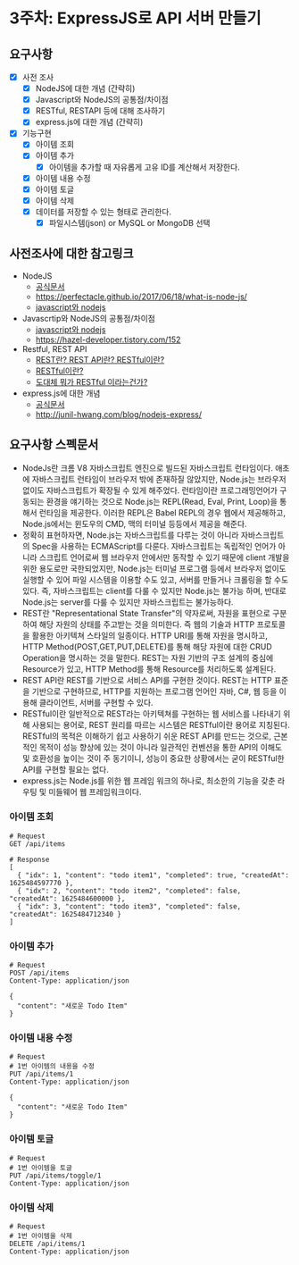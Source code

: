 # 3주차: ExpressJS로 API 서버 만들기

## 요구사항

- [x] 사전 조사
  - [x] NodeJS에 대한 개념 (간략히)
  - [x] Javascript와 NodeJS의 공통점/차이점
  - [x] RESTful, RESTAPI 등에 대해 조사하기
  - [x] express.js에 대한 개념 (간략히)
- [x] 기능구현
  - [x] 아이템 조회
  - [x] 아이템 추가
    - [x] 아이템을 추가할 때 자유롭게 고유 ID를 계산해서 저장한다.
  - [x] 아이템 내용 수정
  - [x] 아이템 토글
  - [x] 아이템 삭제
  - [x] 데이터를 저장할 수 있는 형태로 관리한다.
    - [x] 파일시스템(json) or MySQL or MongoDB 선택

## 사전조사에 대한 참고링크

- NodeJS
  - [공식문서](https://nodejs.org/ko/docs/guides/)
  - https://perfectacle.github.io/2017/06/18/what-is-node-js/
  - [javascript와 nodejs](http://junil-hwang.com/blog/javascript-node-js/)
- Javascrtip와 NodeJS의 공통점/차이점
  - [javascript와 nodejs](http://junil-hwang.com/blog/javascript-node-js/)
  - https://hazel-developer.tistory.com/152
- Restful, REST API
  - [REST란? REST API란? RESTful이란?](https://gmlwjd9405.github.io/2018/09/21/rest-and-restful.html)
  - [RESTful이란?](https://nesoy.github.io/articles/2017-02/REST)
  - [도대체 뭐가 RESTful 이라는건가?](http://www.chidoo.me/index.php/2016/06/03/what-is-restful/)
- express.js에 대한 개념
  - [공식문서](https://expressjs.com/ko/)
  - http://junil-hwang.com/blog/nodejs-express/

## 요구사항 스펙문서

- NodeJs란 크롬 V8 자바스크립트 엔진으로 빌드된 자바스크립트 런타임이다. 애초에 자바스크립트 런타임이 브라우저 밖에 존재하질 않았지만, Node.js는 브라우저 없이도 자바스크립트가 확장될 수 있게 해주었다. 런타임이란 프로그래밍언어가 구동되는 환경을 얘기하는 것으로 Node.js는 REPL(Read, Eval, Print, Loop)을 통해서 런타임을 제공한다. 이러한 REPL은 Babel REPL의 경우 웹에서 제공해하고, Node.js에서는 윈도우의 CMD, 맥의 터미널 등등에서 제공을 해준다.
- 정확히 표현하자면, Node.js는 자바스크립트를 다루는 것이 아니라 자바스크립트의 Spec을 사용하는 ECMAScript를 다룬다.
  자바스크립트는 독립적인 언어가 아니라 스크립트 언어로써 웹 브라우저 안에서만 동작할 수 있기 때문에 client 개발을 위한 용도로만 국한되었지만, Node.js는 터미널 프로그램 등에서 브라우저 없이도 실행할 수 있어 파일 시스템을 이용할 수도 있고, 서버를 만들거나 크롤링을 할 수도 있다. 즉, 자바스크립트는 client를 다룰 수 있지만 Node.js는 불가능 하며, 반대로 Node.js는 server를 다룰 수 있지만 자바스크립트는 불가능하다.
- REST란 "Representational State Transfer"의 약자로써, 자원을 표현으로 구분하여 해당 자원의 상태를 주고받는 것을 의미한다. 즉 웹의 기술과 HTTP 프로토콜을 활용한 아키텍쳐 스타일의 일종이다. HTTP URI를 통해 자원을 명시하고, HTTP Method(POST,GET,PUT,DELETE)를 통해 해당 자원에 대한 CRUD Operation을 명시하는 것을 말한다. REST는 자원 기반의 구조 설계의 중심에 Resource가 있고, HTTP Method를 통해 Resource를 처리하도록 설계된다.
- REST API란 REST를 기반으로 서비스 API를 구현한 것이다. REST는 HTTP 표준을 기반으로 구현하므로, HTTP를 지원하는 프로그램 언어인 자바, C#, 웹 등을 이용해 클라이언트, 서버를 구현할 수 있다.
- RESTful이란 일반적으로 REST라는 아키텍쳐를 구현하는 웹 서비스를 나타내기 위해 사용되는 용어로, REST 원리를 따르는 시스템은 RESTful이란 용어로 지칭된다. RESTful의 목적은 이해하기 쉽고 사용하기 쉬운 REST API를 만드는 것으로, 근본적인 목적이 성능 향상에 있는 것이 아니라 일관적인 컨벤션을 통한 API의 이해도 및 호환성을 높이는 것이 주 동기이니, 성능이 중요한 상황에서는 굳이 RESTful한 API를 구현할 필요는 없다.
- express.js는 Node.js를 위한 웹 프레임 워크의 하나로, 최소한의 기능을 갖춘 라우팅 및 미들웨어 웹 프레임워크이다.

### 아이템 조회

```http
# Request
GET /api/items

# Response
[
  { "idx": 1, "content": "todo item1", "completed": true, "createdAt": 1625484597770 },
  { "idx": 2, "content": "todo item2", "completed": false, "createdAt": 1625484600000 },
  { "idx": 3, "content": "todo item3", "completed": false, "createdAt": 1625484712340 }
]
```

### 아이템 추가

```http
# Request
POST /api/items
Content-Type: application/json

{
  "content": "새로운 Todo Item"
}
```

### 아이템 내용 수정

```http
# Request
# 1번 아이템의 내용을 수정
PUT /api/items/1
Content-Type: application/json

{
  "content": "새로운 Todo Item"
}
```

### 아이템 토글

```http
# Request
# 1번 아이템을 토글
PUT /api/items/toggle/1
Content-Type: application/json
```

### 아이템 삭제

```http
# Request
# 1번 아이템을 삭제
DELETE /api/items/1
Content-Type: application/json
```
